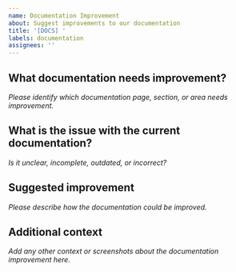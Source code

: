 ```yaml
---
name: Documentation Improvement
about: Suggest improvements to our documentation
title: '[DOCS] '
labels: documentation
assignees: ''
---
```


## What documentation needs improvement?
_Please identify which documentation page, section, or area needs improvement._

## What is the issue with the current documentation?
_Is it unclear, incomplete, outdated, or incorrect?_

## Suggested improvement
_Please describe how the documentation could be improved._

## Additional context
_Add any other context or screenshots about the documentation improvement here._
